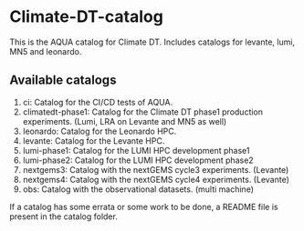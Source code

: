 # Climate-DT-catalog

This is the AQUA catalog for Climate DT. Includes catalogs for levante, lumi, MN5 and leonardo. 

## Available catalogs

1. ci: Catalog for the CI/CD tests of AQUA.
2. climatedt-phase1: Catalog for the Climate DT phase1 production experiments. (Lumi, LRA on Levante and MN5 as well)
3. leonardo: Catalog for the Leonardo HPC.
4. levante: Catalog for the Levante HPC.
5. lumi-phase1: Catalog for the LUMI HPC development phase1
6. lumi-phase2: Catalog for the LUMI HPC development phase2
7. nextgems3: Catalog with the nextGEMS cycle3 experiments. (Levante)
8. nextgems4: Catalog with the nextGEMS cycle4 experiments. (Levante)
9. obs: Catalog with the observational datasets. (multi machine)

If a catalog has some errata or some work to be done, a README file is present in the catalog folder.
